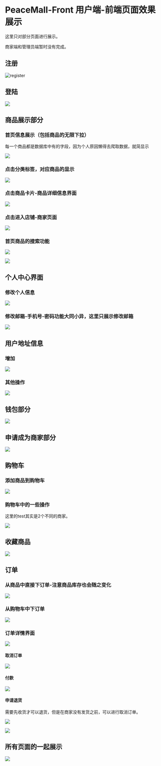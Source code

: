 # PeaceMall-Front 用户端-前端页面效果展示

这里只对部分页面进行展示。

商家端和管理员端暂时没有完成。

## 注册

![register](X:\MarkDown\Pics\register.gif)

## 登陆

![](X:\MarkDown\Pics\login.gif)

## 商品展示部分

### 首页信息展示（包括商品的无限下拉）

每一个商品都是数据库中有的字段，因为个人原因懒得去爬取数据，就简显示

![](X:\MarkDown\Pics\首页信息展示.gif)

### 点击分类标签，对应商品的显示

![](X:\MarkDown\Pics\分类界面的显示.gif)

### 点击商品卡片-商品详细信息界面

![](X:\MarkDown\Pics\商品详细信息.gif)

### 点击进入店铺-商家页面

![](X:\MarkDown\Pics\商店页面.gif)

### 首页商品的搜索功能

![](X:\MarkDown\Pics\搜索功能.gif)

![](X:\MarkDown\Pics\搜索功能02.gif)

## 个人中心界面

### 修改个人信息

![](X:\MarkDown\Pics\个人中心_1.gif)

### 修改邮箱-手机号-密码功能大同小异，这里只展示修改邮箱

![](X:\MarkDown\Pics\修改邮箱.gif)
## 用户地址信息
### 增加

![](X:\MarkDown\Pics\地址.gif)

### 其他操作

![](X:\MarkDown\Pics\地址1.gif)

## 钱包部分
![](X:\MarkDown\Pics\钱包.gif)

## 申请成为商家部分

![](X:\MarkDown\Pics\商家申请.gif)

## 购物车
### 添加商品到购物车

![](X:\MarkDown\Pics\购物车_添加.gif)

### 购物车中的一些操作

这里的test其实是2个不同的商家。

![](X:\MarkDown\Pics\购物车_操作1.gif)

## 收藏商品
 ![](X:\MarkDown\Pics\收藏.gif)
## 订单

### 从商品中直接下订单-注意商品库存也会随之变化

![](X:\MarkDown\Pics\订单.gif)

### 从购物车中下订单

![](X:\MarkDown\Pics\订单1.gif)

### 订单详情界面

![](X:\MarkDown\Pics\订单详情.gif)

#### 取消订单

![](X:\MarkDown\Pics\订单详情1.gif)

#### 付款

![](X:\MarkDown\Pics\订单详情_pay.gif)

#### 申请退货

需要先收货才可以退货，但是在商家没有发货之前，可以进行取消订单。

![](X:\MarkDown\Pics\订单详情_2.gif)

![](X:\MarkDown\Pics\订单详情_3.gif)

## 所有页面的一起展示

![](X:\MarkDown\Pics\end.gif)


